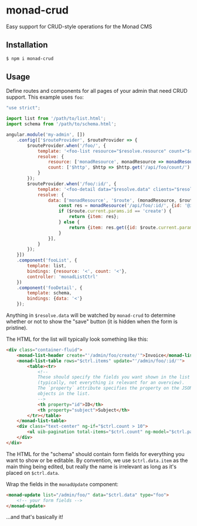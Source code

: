 # monad-crud
Easy support for CRUD-style operations for the Monad CMS

## Installation
```sh
$ npm i monad-crud
```

## Usage
Define routes and components for all pages of your admin that need CRUD
support. This example uses `foo`:

```js
"use strict";

import list from '/path/to/list.html';
import schema from '/path/to/schema.html';

angular.module('my-admin', [])
    .config(['$routeProvider', $routeProvider => {
        $routeProvider.when('/foo/', {
            template: '<foo-list resource="$resolve.resource" count="$resolve.count"></foo-list>',
            resolve: {
                resource: ['monadResource', monadResource => monadResource('/api/foo/')],
                count: ['$http', $http => $http.get('/api/foo/count/').then(result => result.data.count)]
            }
        });
        $routeProvider.when('/foo/:id/', {
            template: '<foo-detail data="$resolve.data" clients="$resolve.clients"></foo-detail>',
            resolve: {
                data: ['monadResource', '$route', (monadResource, $route) => {
                    const res = monadResource('/api/foo/:id/', {id: '@id'});
                    if ($route.current.params.id == 'create') {
                        return {item: res};
                    } else {
                        return {item: res.get({id: $route.current.params.id})};
                    }
                }],
            }
        });
    }])
    .component('fooList', {
        template: list,
        bindings: {resource: '<', count: '<'},
        controller: 'monadListCtrl'
    })
    .component('fooDetail', {
        template: schema,
        bindings: {data: '<'}
    });
```

Anything in `$resolve.data` will be watched by `monad-crud` to determine whether
or not to show the "save" button (it is hidden when the form is pristine).

The HTML for the list will typically look something like this:

```html
<div class="container-fluid">
    <monad-list-header create="'/admin/foo/create/'">Invoice</monad-list-header>
    <monad-list-table rows="$ctrl.items" update="'/admin/foo/:id/'">
        <table><tr>
            <!--
            These should specify the fields you want shown in the list
            (typically, not everything is relevant for an overview).
            The `property` attribute specifies the property on the JSON
            objects in the list.
            -->
            <th property="id">ID</th>
            <th property="subject">Subject</th>
        </tr></table>
    </monad-list-table>
    <div class="text-center" ng-if="$ctrl.count > 10">
        <ul uib-pagination total-items="$ctrl.count" ng-model="$ctrl.page" boundary-links="true" max-size="10"></ul>
    </div>
</div>
```

The HTML for the "schema" should contain form fields for everything you want to
show or be editable. By convention, we use `$ctrl.data.item` as the main thing
being edited, but really the name is irrelevant as long as it's placed on
`$ctrl.data`.

Wrap the fields in the `monadUpdate` component:

```html
<monad-update list="/admin/foo/" data="$ctrl.data" type="foo">
    <!-- your form fields -->
</monad-update>
```

...and that's basically it!

